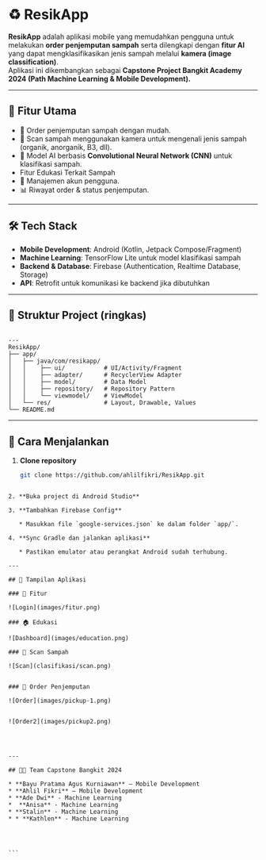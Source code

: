 # ♻️ ResikApp

**ResikApp** adalah aplikasi mobile yang memudahkan pengguna untuk melakukan **order penjemputan sampah** serta dilengkapi dengan **fitur AI** yang dapat mengklasifikasikan jenis sampah melalui **kamera (image classification)**.  
Aplikasi ini dikembangkan sebagai **Capstone Project Bangkit Academy 2024 (Path Machine Learning & Mobile Development).**

---

## 📌 Fitur Utama
- 🚛 Order penjemputan sampah dengan mudah.
- 📸 Scan sampah menggunakan kamera untuk mengenali jenis sampah (organik, anorganik, B3, dll).
- 🤖 Model AI berbasis **Convolutional Neural Network (CNN)** untuk klasifikasi sampah.
-  Fitur Edukasi Terkait Sampah
- 👤 Manajemen akun pengguna.
- 📊 Riwayat order & status penjemputan.

---

## 🛠️ Tech Stack
- **Mobile Development**: Android (Kotlin, Jetpack Compose/Fragment)  
- **Machine Learning**: TensorFlow Lite untuk model klasifikasi sampah  
- **Backend & Database**: Firebase (Authentication, Realtime Database, Storage)  
- **API**: Retrofit untuk komunikasi ke backend jika dibutuhkan  

---

## 📂 Struktur Project (ringkas)

````

---
ResikApp/
├── app/
│   ├── java/com/resikapp/
│   │    ├── ui/           # UI/Activity/Fragment
│   │    ├── adapter/      # RecyclerView Adapter
│   │    ├── model/        # Data Model
│   │    ├── repository/   # Repository Pattern
│   │    └── viewmodel/    # ViewModel
│   └── res/               # Layout, Drawable, Values
└── README.md

````

---

## 🚀 Cara Menjalankan

1. **Clone repository**
   ```bash
   git clone https://github.com/ahlilfikri/ResikApp.git
````

2. **Buka project di Android Studio**

3. **Tambahkan Firebase Config**

   * Masukkan file `google-services.json` ke dalam folder `app/`.

4. **Sync Gradle dan jalankan aplikasi**

   * Pastikan emulator atau perangkat Android sudah terhubung.

---

## 📸 Tampilan Aplikasi

### 🔑 Fitur

![Login](images/fitur.png)

### 🏠 Edukasi

![Dashboard](images/education.png)

### 📸 Scan Sampah

![Scan](clasifikasi/scan.png)


### 🚛 Order Penjemputan

![Order](images/pickup-1.png)


![Order2](images/pickup2.png)




---

## 👨‍💻 Team Capstone Bangkit 2024

* **Bayu Pratama Agus Kurniawan** – Mobile Development
* **Ahlil Fikri** – Mobile Development
* **Ade Dwi** - Machine Learning
*  **Anisa** - Machine Learning
* **Stalin** - Machine Learning
* * **Kathlen** - Machine Learning




```
